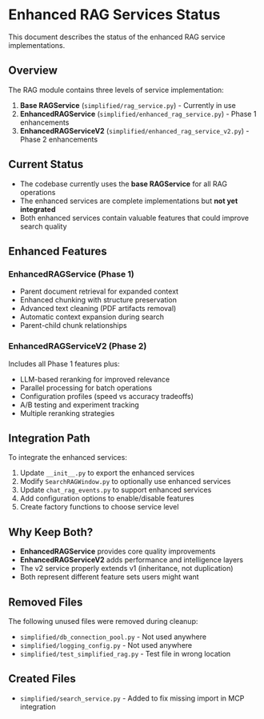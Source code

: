 # Enhanced RAG Services Status

This document describes the status of the enhanced RAG service implementations.

## Overview

The RAG module contains three levels of service implementation:

1. **Base RAGService** (`simplified/rag_service.py`) - Currently in use
2. **EnhancedRAGService** (`simplified/enhanced_rag_service.py`) - Phase 1 enhancements
3. **EnhancedRAGServiceV2** (`simplified/enhanced_rag_service_v2.py`) - Phase 2 enhancements

## Current Status

- The codebase currently uses the **base RAGService** for all RAG operations
- The enhanced services are complete implementations but **not yet integrated**
- Both enhanced services contain valuable features that could improve search quality

## Enhanced Features

### EnhancedRAGService (Phase 1)
- Parent document retrieval for expanded context
- Enhanced chunking with structure preservation
- Advanced text cleaning (PDF artifacts removal)
- Automatic context expansion during search
- Parent-child chunk relationships

### EnhancedRAGServiceV2 (Phase 2)
Includes all Phase 1 features plus:
- LLM-based reranking for improved relevance
- Parallel processing for batch operations
- Configuration profiles (speed vs accuracy tradeoffs)
- A/B testing and experiment tracking
- Multiple reranking strategies

## Integration Path

To integrate the enhanced services:

1. Update `__init__.py` to export the enhanced services
2. Modify `SearchRAGWindow.py` to optionally use enhanced services
3. Update `chat_rag_events.py` to support enhanced services
4. Add configuration options to enable/disable features
5. Create factory functions to choose service level

## Why Keep Both?

- **EnhancedRAGService** provides core quality improvements
- **EnhancedRAGServiceV2** adds performance and intelligence layers
- The v2 service properly extends v1 (inheritance, not duplication)
- Both represent different feature sets users might want

## Removed Files

The following unused files were removed during cleanup:
- `simplified/db_connection_pool.py` - Not used anywhere
- `simplified/logging_config.py` - Not used anywhere  
- `simplified/test_simplified_rag.py` - Test file in wrong location

## Created Files

- `simplified/search_service.py` - Added to fix missing import in MCP integration